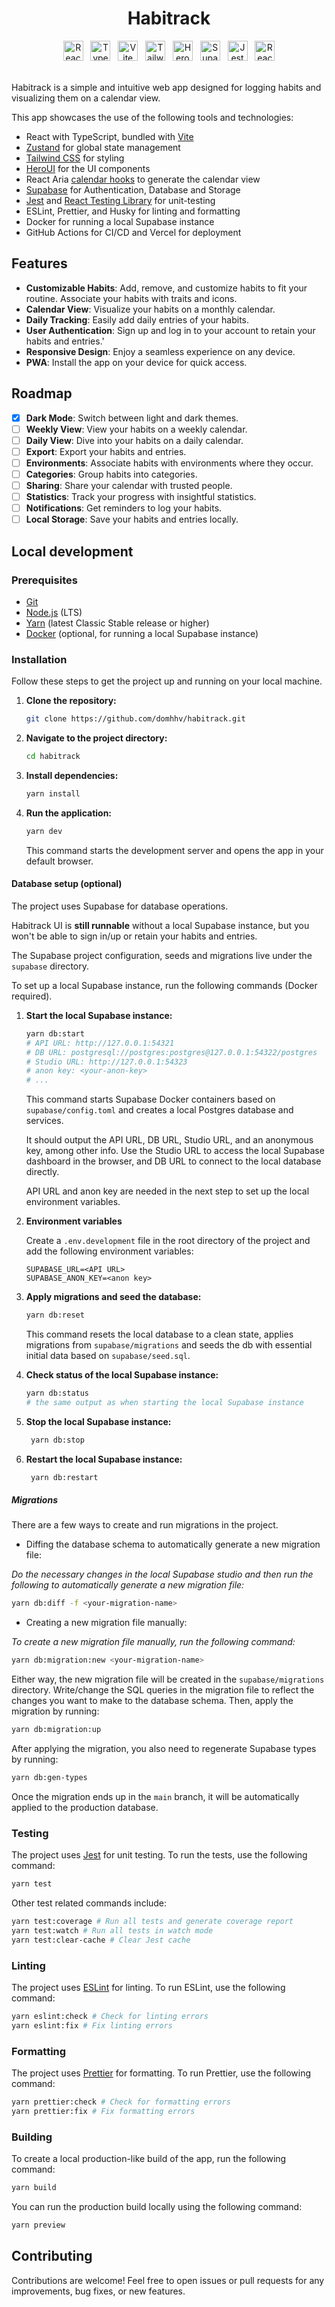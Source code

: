 <h1 align="center">Habitrack</h1>

<div align="center">
<a href="https://react.dev/" title="React"><img src="https://i.ibb.co/DzpWrw3/react.png" alt="React" width="32" height="32" /></a>
&nbsp;
<a href="https://www.typescriptlang.org/" title="TypeScript"><img src="https://i.ibb.co/Kq8DY4f/typescript.png" alt="TypeScript" width="32" height="32"></a>
&nbsp;
<a href="https://vite.dev/" title="Vite"><img src="https://i.ibb.co/FWtjy8J/Vite-js.png" alt="Vite" width="32" height="32"></a>
&nbsp;
<a href="https://tailwindcss.com/" title="TailwindCSS"><img src="https://i.ibb.co/mR0BWJx/Tailwind-CSS.png" alt="Tailwind" width="32" height="32" /></a>
&nbsp;
<a href="https://www.heroui.com/" title="HeroUI"><img src="https://i.ibb.co/xYjF5K6/nextui.png" alt="HeroUI" width="32" height="32"></a>
&nbsp;
<a href="https://supabase.com/" title="Supabase"><img src="https://i.ibb.co/WnJ9m8k/supabase-logo-icon.png" alt="Supabase" width="32" height="32"></a>
&nbsp;
<a href="https://jestjs.io/" title="Jest"><img src="https://i.ibb.co/M50R4zP/Jest.png" alt="Jest" width="32" height="32"></a>
&nbsp;
<a href="https://testing-library.com/" title="React Testing Library"><img src="https://i.ibb.co/YLnX0VY/octopus-64x64.png" alt="React Testing Library" width="32" height="32"></a>
</div>

<br />

Habitrack is a simple and intuitive web app designed for logging habits and visualizing them on a calendar view.

This app showcases the use of the following tools and technologies:

- React with TypeScript, bundled with [Vite](https://vite.dev/)
- [Zustand](https://zustand.docs.pmnd.rs/) for global state management
- [Tailwind CSS](https://tailwindcss.com) for styling
- [HeroUI](https://www.heroui.com/) for the UI components
- React Aria [calendar hooks](https://react-spectrum.adobe.com/react-aria/useCalendar.html) to generate the calendar view
- [Supabase](https://supabase.io) for Authentication, Database and Storage
- [Jest](https://jestjs.io) and [React Testing Library](https://testing-library.com/docs/react-testing-library/intro) for unit-testing
- ESLint, Prettier, and Husky for linting and formatting
- Docker for running a local Supabase instance
- GitHub Actions for CI/CD and Vercel for deployment

## Features

- **Customizable Habits**: Add, remove, and customize habits to fit your routine. Associate your habits with traits and icons.
- **Calendar View**: Visualize your habits on a monthly calendar.
- **Daily Tracking**: Easily add daily entries of your habits.
- **User Authentication**: Sign up and log in to your account to retain your habits and entries.'
- **Responsive Design**: Enjoy a seamless experience on any device.
- **PWA**: Install the app on your device for quick access.

## Roadmap

- [x] **Dark Mode**: Switch between light and dark themes.
- [ ] **Weekly View**: View your habits on a weekly calendar.
- [ ] **Daily View**: Dive into your habits on a daily calendar.
- [ ] **Export**: Export your habits and entries.
- [ ] **Environments**: Associate habits with environments where they occur.
- [ ] **Categories**: Group habits into categories.
- [ ] **Sharing**: Share your calendar with trusted people.
- [ ] **Statistics**: Track your progress with insightful statistics.
- [ ] **Notifications**: Get reminders to log your habits.
- [ ] **Local Storage**: Save your habits and entries locally.

## Local development

### Prerequisites

- [Git](https://git-scm.com/)
- [Node.js](https://nodejs.org/en/) (LTS)
- [Yarn](https://classic.yarnpkg.com/lang/en/docs/install) (latest Classic Stable release or higher)
- [Docker](https://docs.docker.com/get-started/get-docker/) (optional, for running a local Supabase instance)

### Installation

Follow these steps to get the project up and running on your local machine.

1. **Clone the repository:**

   ```bash
   git clone https://github.com/domhhv/habitrack.git
   ```

2. **Navigate to the project directory:**

   ```bash
   cd habitrack
   ```

3. **Install dependencies:**

   ```bash
   yarn install
   ```

4. **Run the application:**

   ```bash
   yarn dev
   ```

   This command starts the development server and opens the app in your default browser.

#### Database setup (optional)

The project uses Supabase for database operations.

Habitrack UI is **still runnable** without a local Supabase instance, but you won't be able to sign in/up or retain your habits and entries.

The Supabase project configuration, seeds and migrations live under the `supabase` directory.

To set up a local Supabase instance, run the following commands (Docker required).

1. **Start the local Supabase instance:**

   ```bash
   yarn db:start
   # API URL: http://127.0.0.1:54321
   # DB URL: postgresql://postgres:postgres@127.0.0.1:54322/postgres
   # Studio URL: http://127.0.0.1:54323
   # anon key: <your-anon-key>
   # ...
   ```

   This command starts Supabase Docker containers based on `supabase/config.toml` and creates a local Postgres database and services.

   It should output the API URL, DB URL, Studio URL, and an anonymous key, among other info. Use the Studio URL to access the local Supabase dashboard in the browser, and DB URL to connect to the local database directly.

   API URL and anon key are needed in the next step to set up the local environment variables.

2. **Environment variables**

   Create a `.env.development` file in the root directory of the project and add the following environment variables:

   ```
   SUPABASE_URL=<API URL>
   SUPABASE_ANON_KEY=<anon key>
   ```

3. **Apply migrations and seed the database:**

   ```bash
   yarn db:reset
   ```

   This command resets the local database to a clean state, applies migrations from `supabase/migrations` and seeds the db with essential initial data based on `supabase/seed.sql`.

4. **Check status of the local Supabase instance:**

   ```bash
   yarn db:status
   # the same output as when starting the local Supabase instance
   ```

5. **Stop the local Supabase instance:**

   ```bash
    yarn db:stop
   ```

6. **Restart the local Supabase instance:**

   ```bash
    yarn db:restart
   ```

##### Migrations

There are a few ways to create and run migrations in the project.

- Diffing the database schema to automatically generate a new migration file:

_Do the necessary changes in the local Supabase studio and then run the following to automatically generate a new migration file:_

```bash
yarn db:diff -f <your-migration-name>
```

- Creating a new migration file manually:

_To create a new migration file manually, run the following command:_

```bash
yarn db:migration:new <your-migration-name>
```

Either way, the new migration file will be created in the `supabase/migrations` directory. Write/change the SQL queries in the migration file to reflect the changes you want to make to the database schema. Then, apply the migration by running:

```bash
yarn db:migration:up
```

After applying the migration, you also need to regenerate Supabase types by running:

```bash
yarn db:gen-types
```

Once the migration ends up in the `main` branch, it will be automatically applied to the production database.

### Testing

The project uses [Jest](https://jestjs.io/) for unit testing. To run the tests, use the following command:

```bash
yarn test
```

Other test related commands include:

```bash
yarn test:coverage # Run all tests and generate coverage report
yarn test:watch # Run all tests in watch mode
yarn test:clear-cache # Clear Jest cache
```

### Linting

The project uses [ESLint](https://eslint.org/) for linting. To run ESLint, use the following command:

```bash
yarn eslint:check # Check for linting errors
yarn eslint:fix # Fix linting errors
```

### Formatting

The project uses [Prettier](https://prettier.io/) for formatting. To run Prettier, use the following command:

```bash
yarn prettier:check # Check for formatting errors
yarn prettier:fix # Fix formatting errors
```

### Building

To create a local production-like build of the app, run the following command:

```bash
yarn build
```

You can run the production build locally using the following command:

```bash
yarn preview
```

## Contributing

Contributions are welcome! Feel free to open issues or pull requests for any improvements, bug fixes, or new features.

